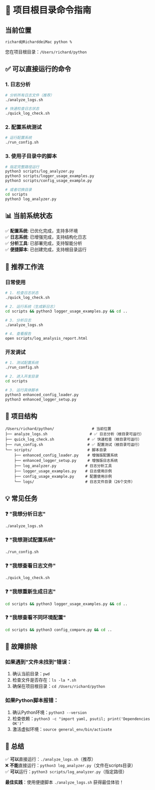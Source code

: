 # 🚀 项目根目录命令指南

## 当前位置
```
richard@RicharddeiMac python %
```
您在项目根目录：`/Users/richard/python`

## ✅ 可以直接运行的命令

### 1. 日志分析
```bash
# 分析所有日志文件（推荐）
./analyze_logs.sh

# 快速检查日志状态
./quick_log_check.sh
```

### 2. 配置系统测试
```bash
# 运行配置系统
./run_config.sh
```

### 3. 使用子目录中的脚本
```bash
# 指定完整路径运行
python3 scripts/log_analyzer.py
python3 scripts/logger_usage_examples.py
python3 scripts/config_usage_example.py

# 或者切换目录
cd scripts
python3 log_analyzer.py
```

## 📊 当前系统状态

✅ **配置系统**: 已优化完成，支持多环境  
✅ **日志系统**: 已增强完成，支持结构化日志  
✅ **分析工具**: 已部署完成，支持智能分析  
✅ **便捷脚本**: 已创建完成，支持根目录运行  

## 🎯 推荐工作流

### 日常使用
```bash
# 1. 检查日志状态
./quick_log_check.sh

# 2. 运行系统（生成新日志）
cd scripts && python3 logger_usage_examples.py && cd ..

# 3. 分析日志
./analyze_logs.sh

# 4. 查看报告
open scripts/log_analysis_report.html
```

### 开发调试
```bash
# 1. 测试配置系统
./run_config.sh

# 2. 进入开发目录
cd scripts

# 3. 运行具体脚本
python3 enhanced_config_loader.py
python3 enhanced_logger_setup.py
```

## 📁 项目结构
```
/Users/richard/python/                 # 当前位置
├── analyze_logs.sh                   # ✅ 日志分析（根目录可运行）
├── quick_log_check.sh               # ✅ 快速检查（根目录可运行）
├── run_config.sh                    # ✅ 配置测试（根目录可运行）
└── scripts/                         # 脚本目录
    ├── enhanced_config_loader.py    # 增强版配置系统
    ├── enhanced_logger_setup.py     # 增强版日志系统
    ├── log_analyzer.py             # 日志分析工具
    ├── logger_usage_examples.py    # 日志使用示例
    ├── config_usage_example.py     # 配置使用示例
    └── logs/                       # 日志文件目录（26个文件）
```

## 💡 常见任务

### ❓ "我想分析日志"
```bash
./analyze_logs.sh
```

### ❓ "我想测试配置系统"
```bash
./run_config.sh
```

### ❓ "我想查看日志文件"
```bash
./quick_log_check.sh
```

### ❓ "我想重新生成日志"
```bash
cd scripts && python3 logger_usage_examples.py && cd ..
```

### ❓ "我想查看不同环境配置"
```bash
cd scripts && python3 config_compare.py && cd ..
```

## 🔧 故障排除

### 如果遇到"文件未找到"错误：
1. 确认当前目录：`pwd`
2. 检查文件是否存在：`ls -la *.sh`
3. 确保在项目根目录：`cd /Users/richard/python`

### 如果Python脚本报错：
1. 确认Python环境：`python3 --version`
2. 检查依赖：`python3 -c "import yaml, psutil; print('Dependencies OK')"`
3. 激活虚拟环境：`source general_env/bin/activate`

## 🎉 总结

✅ **可以**直接运行：`./analyze_logs.sh`（推荐）  
❌ **不能**直接运行：`python3 log_analyzer.py`（文件在scripts目录）  
✅ **可以**运行：`python3 scripts/log_analyzer.py`（指定路径）  

**最佳实践**：使用便捷脚本 `./analyze_logs.sh` 获得最佳体验！





